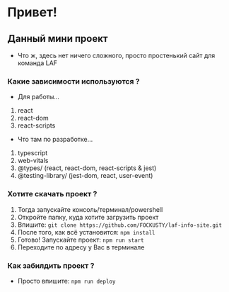 # Привет!
## Данный мини проект

- Что ж, здесь нет ничего сложного, просто простенький сайт для команда LAF

### Какие зависимости используются ?

- Для работы...
1. react
2. react-dom
3. react-scripts

- Что там по разработке...
1. typescript
2. web-vitals
3. @types/ (react, react-dom, react-scripts & jest)
4. @testing-library/ (jest-dom, react, user-event)

### Хотите скачать проект ?

1. Тогда запускайте консоль/терминал/powershell
2. Откройте папку, куда хотите загрузить проект
3. Впишите: `git clone https://github.com/FOCKUSTY/laf-info-site.git`
4. После того, как всё установится: `npm install`
5. Готово! Запускайте проект: `npm run start`
6. Переходите по адресу у Вас в терминале

### Как забилдить проект ?

- Просто впишите: `npm run deploy`